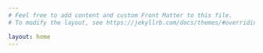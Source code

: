 ```yaml
---
# Feel free to add content and custom Front Matter to this file.
# To modify the layout, see https://jekyllrb.com/docs/themes/#overriding-theme-defaults

layout: home
---
```


<script data-goatcounter="https://wndrblg.goatcounter.com/count"
async src="//gc.zgo.at/count.js"></script>
